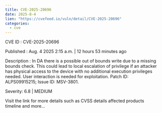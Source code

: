 ```yaml
--- 
title: CVE-2025-20696
date: 2025-8-4
lien: "https://cvefeed.io/vuln/detail/CVE-2025-20696"
categories:
  - cve
---
```


CVE ID : CVE-2025-20696

Published :  Aug. 4
2025
2:15 a.m. | 12 hours
53 minutes ago

Description : In DA
there is a possible out of bounds write due to a missing bounds check. This could lead to local escalation of privilege
if an attacker has physical access to the device
with no additional execution privileges needed. User interaction is needed for exploitation. Patch ID: ALPS09915215; Issue ID: MSV-3801.

Severity: 6.8 | MEDIUM

Visit the link for more details
such as CVSS details
affected products
timeline
and more...
